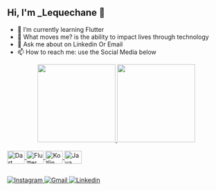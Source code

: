 ## Hi, I'm _Lequechane 👋

- 🌱 I’m currently learning Flutter
- 💙 What moves me? is the ability to impact lives through technology
- 💬 Ask me about on Linkedin Or Email
- 📫 How to reach me: use the Social Media below

<!-- Statistic -->
<div align="center">
  <a href="https://github.com/domingoslequechane">
  <img height="180em" src="https://github-readme-stats.vercel.app/api?username=domingoslequechane&show_icons=true&theme=dracula&include_all_commits=true&count_private=true"/>
  <img height="180em" src="https://github-readme-stats.vercel.app/api/top-langs/?username=domingoslequechane&layout=compact&langs_count=7&theme=dracula"/>
</div>
  
<!--  Technologies  -->
<div style="display: inline_block"><br>
  <img align="center" alt="Dart" height="30" width="40" src="https://cdn.jsdelivr.net/gh/devicons/devicon/icons/dart/dart-original.svg">
  <img align="center" alt="Flutter" height="30" width="40" src="https://cdn.jsdelivr.net/gh/devicons/devicon/icons/flutter/flutter-original.svg">
  <img align="center" alt="Kotlin" height="30" width="40" src="https://cdn.jsdelivr.net/gh/devicons/devicon/icons/kotlin/kotlin-original.svg" />
  <img align="center" alt="Java" height="30" width="40" src="https://cdn.jsdelivr.net/gh/devicons/devicon/icons/java/java-original.svg">
</div>
  
  ##
 
<div onCLick="window.open('_blank');"> 
  <a href="https://www.instagram.com/domingosf.lequechane/" target="_blank" style="target-new: tab;">
    <img src="https://img.shields.io/badge/Instagram-E4405F?style=for-the-badge&logo=instagram&logoColor=white" alt="Instagram"/>
  </a>
  <a href = "mailto:domingosf.lequechane@gmail.com" target="_blank" style="target-new: tab;">
    <img src="https://img.shields.io/badge/-Gmail-%23333?style=for-the-badge&logo=gmail&logoColor=white" alt="Gmail"/>
  </a>
  <a href="https://www.linkedin.com/in/domingos-lequechane/" target="_blank" style="target-new: tab;">
    <img src="https://img.shields.io/badge/-LinkedIn-%230077B5?style=for-the-badge&logo=linkedin&logoColor=white" alt="Linkedin"/>
  </a> 
</div>
